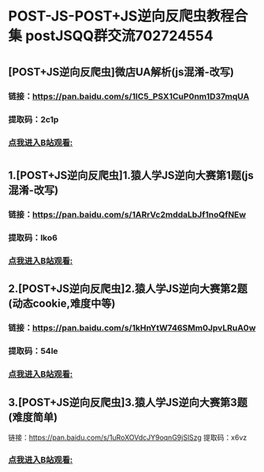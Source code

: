 # POST-JS-POST+JS逆向反爬虫教程合集 postJSQQ群交流702724554

#

## [POST+JS逆向反爬虫]微店UA解析(js混淆-改写)
### 链接：https://pan.baidu.com/s/1lC5_PSX1CuP0nm1D37mqUA 
### 提取码：2c1p 
### [点我进入B站观看:](https://www.bilibili.com/video/BV1B34y1U7dj?spm_id_from=333.999.0.0)
#

## 1.[POST+JS逆向反爬虫]1.猿人学JS逆向大赛第1题(js混淆-改写)
### 链接：https://pan.baidu.com/s/1ARrVc2mddaLbJf1noQfNEw 
### 提取码：lko6 
### [点我进入B站观看:](https://www.bilibili.com/video/BV1xr4y127eg?spm_id_from=333.999.0.0)

## 2.[POST+JS逆向反爬虫]2.猿人学JS逆向大赛第2题(动态cookie,难度中等)
### 链接：https://pan.baidu.com/s/1kHnYtW746SMm0JpvLRuA0w 
### 提取码：54le 
### [点我进入B站观看:](https://www.bilibili.com/video/BV1M3411C7Uj?spm_id_from=333.999.0.0)


## 3.[POST+JS逆向反爬虫]3.猿人学JS逆向大赛第3题(难度简单)
链接：https://pan.baidu.com/s/1uRoXOVdcJY9oqnG9jSlSzg 
提取码：x6vz 
### [点我进入B站观看:](https://www.bilibili.com/video/BV1v44y1x7eM?spm_id_from=333.999.0.0)

